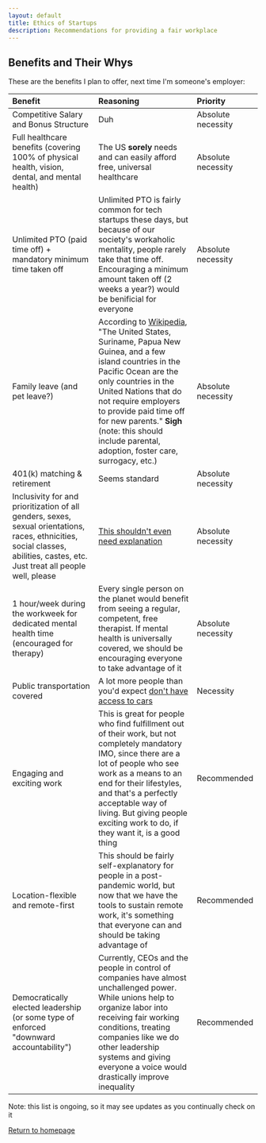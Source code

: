 ```yaml
---
layout: default
title: Ethics of Startups
description: Recommendations for providing a fair workplace
---
```


## Benefits and Their Whys

These are the benefits I plan to offer, next time I'm someone's employer:

| Benefit | Reasoning | Priority |
|:--------|:----------|:---------|
| Competitive Salary and Bonus Structure | Duh | Absolute necessity |
| Full healthcare benefits (covering 100% of physical health, vision, dental, and mental health) | The US **sorely** needs and can easily afford free, universal healthcare | Absolute necessity | 
| Unlimited PTO (paid time off) + mandatory minimum time taken off | Unlimited PTO is fairly common for tech startups these days, but because of our society's workaholic mentality, people rarely take that time off. Encouraging a minimum amount taken off (2 weeks a year?) would be benificial for everyone | Absolute necessity |
| Family leave (and pet leave?) | According to [Wikipedia](https://en.wikipedia.org/wiki/Parental_leave#Paid_Family_Leave_in_the_United_States), "The United States, Suriname, Papua New Guinea, and a few island countries in the Pacific Ocean are the only countries in the United Nations that do not require employers to provide paid time off for new parents." **Sigh** (note: this should include parental, adoption, foster care, surrogacy, etc.) | Absolute necessity |
| 401(k) matching & retirement | Seems standard | Absolute necessity |
| Inclusivity for and prioritization of all genders, sexes, sexual orientations, races, ethnicities, social classes, abilities, castes, etc. Just treat all people well, please | [This shouldn't even need explanation](https://www.huffpost.com/entry/i-dont-know-how-to-explain-to-you-that-you-should_b_59519811e4b0f078efd98440) | Absolute necessity |
| 1 hour/week during the workweek for dedicated mental health time (encouraged for therapy) | Every single person on the planet would benefit from seeing a regular, competent, free therapist. If mental health is universally covered, we should be encouraging everyone to take advantage of it | Absolute necessity |
| Public transportation covered | A lot more people than you'd expect [don't have access to cars](https://usa.streetsblog.org/2020/05/18/more-than-one-million-households-without-a-car-in-rural-america-need-better-transit/) | Necessity |
| Engaging and exciting work | This is great for people who find fulfillment out of their work, but not completely mandatory IMO, since there are a lot of people who see work as a means to an end for their lifestyles, and that's a perfectly acceptable way of living. But giving people exciting work to do, if they want it, is a good thing | Recommended |
| Location-flexible and remote-first | This should be fairly self-explanatory for people in a post-pandemic world, but now that we have the tools to sustain remote work, it's something that everyone can and should be taking advantage of | Recommended |
| Democratically elected leadership (or some type of enforced "downward accountability") | Currently, CEOs and the people in control of companies have almost unchallenged power. While unions help to organize labor into receiving fair working conditions, treating companies like we do other leadership systems and giving everyone a voice would drastically improve inequality | Recommended |

Note: this list is ongoing, so it may see updates as you continually check on it

[Return to homepage](../)
